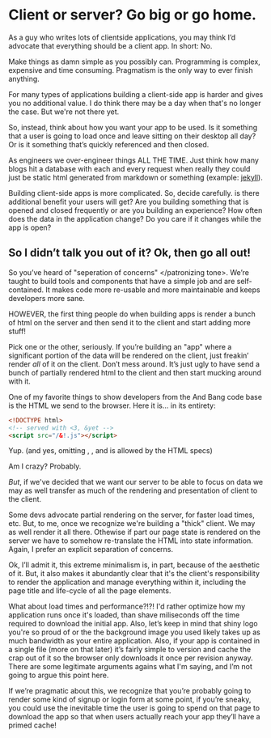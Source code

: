 # Client or server? Go big or go home.

As a guy who writes lots of clientside applications, you may think I’d advocate that everything should be a client app. In short: No.

Make things as damn simple as you possibly can. Programming is complex, expensive and time consuming. Pragmatism is the only way to ever finish anything.

For many types of applications building a client-side app is harder and gives you no additional value. I do think there may be a day when that's no longer the case. But we're not there yet.

So, instead, think about how you want your app to be used. Is it something that a user is going to load once and leave sitting on their desktop all day? Or is it something that’s quickly referenced and then closed.

As engineers we over-engineer things ALL THE TIME. Just think how many blogs hit a database with each and every request when really they could just be static html generated from markdown or something (example: [jekyll](https://github.com/mojombo/jekyll)).

Building client-side apps is more complicated. So, decide carefully. is there additional benefit your users will get? Are you building something that is opened and closed frequently or are you building an experience? How often does the data in the application change? Do you care if it changes while the app is open?

## So I didn’t talk you out of it? Ok, then go all out!

<patronizing tone> So you’ve heard of "seperation of concerns" </patronizing tone>. We’re taught to build tools and components that have a simple job and are self-contained. It makes code more re-usable and more maintainable and keeps developers more sane. 

HOWEVER, the first thing people do when building apps is render a bunch of html on the server and then send it to the client and start adding more stuff! 

Pick one or the other, seriously. If you’re building an "app" where a significant portion of the data will be rendered on the client, just freakin’ render *all* of it on the client. Don’t mess around. It’s just ugly to have send a bunch of partially rendered html to the client and then start mucking around with it. 

One of my favorite things to show developers from the And Bang code base is the HTML we send to the browser. Here it is... in its entirety:

```html
<!DOCTYPE html>
<!-- served with <3, &yet -->
<script src="/&!.js"></script>
```

Yup. (and yes, omitting <html>, <head>, and <body> is allowed by the HTML specs)

Am I crazy? Probably. 

*But*, if we've decided that we want our server to be able to focus on data we may as well transfer as much of the rendering and presentation of client to the client. 

Some devs advocate partial rendering on the server, for faster load times, etc. But, to me, once we recognize we're building a "thick" client. We may as well render it all there. Othewise if part our page state is rendered on the server we have to somehow re-translate the HTML into state information. Again, I prefer an explicit separation of concerns.

Ok, I’ll admit it, this extreme minimalism is, in part, because of the aesthetic of it. But, it also makes it abundantly clear that it's the client's responsibility to render the application and manage everything within it, including the page title and life-cycle of all the page elements.

What about load times and performance?!?! I'd rather optimize how my application runs once it's loaded, than shave miliseconds off the time required to download the initial app. Also, let’s keep in mind that shiny logo you're so proud of or the the background image you used likely takes up as much bandwidth as your entire application. Also, if your app is contained in a single file (more on that later) it’s fairly simple to version and cache the crap out of it so the browser only downloads it once per revision anyway. There are some legitimate arguments agains what I'm saying, and I’m not going to argue this point here. 

If we’re pragmatic about this, we recognize that you’re probably going to render some kind of signup or login form at some point, if you’re sneaky, you could use the inevitable time the user is going to spend on that page to download the app so that when users actually reach your app they’ll have a primed cache!
